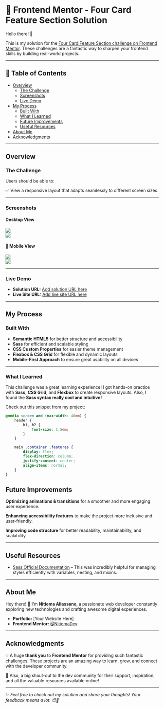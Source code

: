 # 🎨 Frontend Mentor - Four Card Feature Section Solution  

Hello there! 👋  

This is my solution for the [Four Card Feature Section challenge on Frontend Mentor](https://www.frontendmentor.io/challenges/four-card-feature-section-weK1eFYK). These challenges are a fantastic way to sharpen your frontend skills by building real-world projects.  

---

## 📌 Table of Contents  

- [Overview](#overview)  
  - [The Challenge](#the-challenge)  
  - [Screenshots](#screenshots)  
  - [Live Demo](#live-demo)  
- [My Process](#my-process)  
  - [Built With](#built-with)  
  - [What I Learned](#what-i-learned)  
  - [Future Improvements](#future-improvements)  
  - [Useful Resources](#useful-resources)  
- [About Me](#about-me)  
- [Acknowledgments](#acknowledgments)  

---

## Overview  

### The Challenge  

Users should be able to:  

✅ View a responsive layout that adapts seamlessly to different screen sizes.  

---

### Screenshots  

#### Desktop View  
![](./screenshots/desktop1.png)  
![](./screenshots/desktop2.png)  

#### 📱 Mobile View  
![](./screenshots/mobile1.png)  
![](./screenshots/mobile2.png)  

---

### Live Demo  

- **Solution URL:** [Add solution URL here](https://your-solution-url.com)  
- **Live Site URL:** [Add live site URL here](https://your-live-site-url.com)  

---

## My Process  

### Built With  

- **Semantic HTML5** for better structure and accessibility  
- **Sass** for efficient and scalable styling  
- **CSS Custom Properties** for easier theme management  
- **Flexbox & CSS Grid** for flexible and dynamic layouts  
- **Mobile-First Approach** to ensure great usability on all devices  

---

### What I Learned  

This challenge was a great learning experience! I got hands-on practice with **Sass**, **CSS Grid**, and **Flexbox** to create responsive layouts. Also, I found the **Sass syntax really cool and intuitive!**  

Check out this snippet from my project:  

```scss
@media screen and (max-width: 40em) {
    header {
        h1, h2 {
            font-size: 1.5em;
        }
    }

    main .container .features {
        display: flex;
        flex-direction: column;
        justify-content: center;
        align-items: normal;
    }
}
```

## Future Improvements  

**Optimizing animations & transitions** for a smoother and more engaging user experience.  

**Enhancing accessibility features** to make the project more inclusive and user-friendly.  

**Improving code structure** for better readability, maintainability, and scalability.  

---

## Useful Resources  

- [Sass Official Documentation](https://sass-lang.com/) – This was incredibly helpful for managing styles efficiently with variables, nesting, and mixins.  

---

## About Me  

Hey there! 👋 I'm **Nitiema Allassane**, a passionate web developer constantly exploring new technologies and crafting awesome digital experiences.  

- **Portfolio:** [Your Website Here]  
- **Frontend Mentor:** [@NitiemaDev](https://www.frontendmentor.io/profile/NitiemaDev)  

---

## Acknowledgments  

💡 A huge **thank you** to **Frontend Mentor** for providing such fantastic challenges! These projects are an amazing way to learn, grow, and connect with the developer community.  

👏 Also, a big shout-out to the dev community for their support, inspiration, and all the valuable resources available online!  

---

✨ *Feel free to check out my solution and share your thoughts! Your feedback means a lot. 😊🚀*
